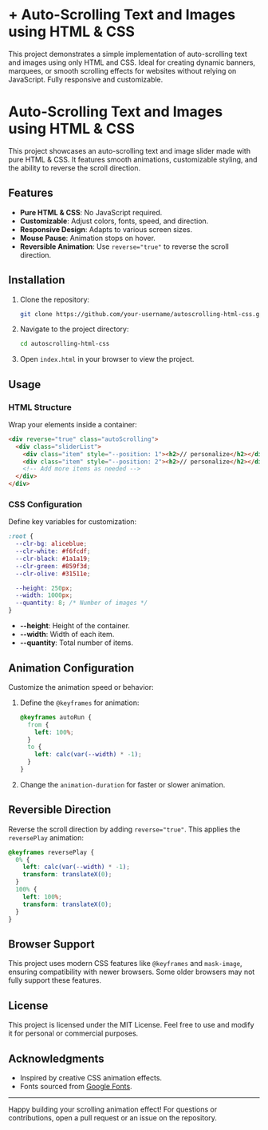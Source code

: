 # + Auto-Scrolling Text and Images using HTML & CSS
This project demonstrates a simple implementation of auto-scrolling text and images using only HTML and CSS. Ideal for creating dynamic banners, marquees, or smooth scrolling effects for websites without relying on JavaScript. Fully responsive and customizable.



# Auto-Scrolling Text and Images using HTML & CSS

This project showcases an auto-scrolling text and image slider made with pure HTML & CSS. It features smooth animations, customizable styling, and the ability to reverse the scroll direction.

## Features

- **Pure HTML & CSS**: No JavaScript required.
- **Customizable**: Adjust colors, fonts, speed, and direction.
- **Responsive Design**: Adapts to various screen sizes.
- **Mouse Pause**: Animation stops on hover.
- **Reversible Animation**: Use `reverse="true"` to reverse the scroll direction.

## Installation

1. Clone the repository:
   ```bash
   git clone https://github.com/your-username/autoscrolling-html-css.git
   ```
2. Navigate to the project directory:
   ```bash
   cd autoscrolling-html-css
   ```
3. Open `index.html` in your browser to view the project.

## Usage

### HTML Structure
Wrap your elements inside a container:
```html
<div reverse="true" class="autoScrolling">
  <div class="sliderList">
    <div class="item" style="--position: 1"><h2>// personalize</h2></div>
    <div class="item" style="--position: 2"><h2>// personalize</h2></div>
    <!-- Add more items as needed -->
  </div>
</div>
```

### CSS Configuration
Define key variables for customization:
```css
:root {
  --clr-bg: aliceblue;
  --clr-white: #f6fcdf;
  --clr-black: #1a1a19;
  --clr-green: #859f3d;
  --clr-olive: #31511e;

  --height: 250px;
  --width: 1000px;
  --quantity: 8; /* Number of images */
}
```
- **--height**: Height of the container.
- **--width**: Width of each item.
- **--quantity**: Total number of items.

## Animation Configuration
Customize the animation speed or behavior:
1. Define the `@keyframes` for animation:
   ```css
   @keyframes autoRun {
     from {
       left: 100%;
     }
     to {
       left: calc(var(--width) * -1);
     }
   }
   ```
2. Change the `animation-duration` for faster or slower animation.

## Reversible Direction
Reverse the scroll direction by adding `reverse="true"`. This applies the `reversePlay` animation:
```css
@keyframes reversePlay {
  0% {
    left: calc(var(--width) * -1);
    transform: translateX(0);
  }
  100% {
    left: 100%;
    transform: translateX(0);
  }
}
```

## Browser Support
This project uses modern CSS features like `@keyframes` and `mask-image`, ensuring compatibility with newer browsers. Some older browsers may not fully support these features.

## License
This project is licensed under the MIT License. Feel free to use and modify it for personal or commercial purposes.

## Acknowledgments
- Inspired by creative CSS animation effects.
- Fonts sourced from [Google Fonts](https://fonts.google.com/).

---

Happy building your scrolling animation effect! For questions or contributions, open a pull request or an issue on the repository.





